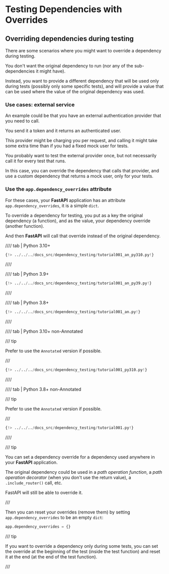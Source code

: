 # Testing Dependencies with Overrides

## Overriding dependencies during testing

There are some scenarios where you might want to override a dependency during testing.

You don't want the original dependency to run (nor any of the sub-dependencies it might have).

Instead, you want to provide a different dependency that will be used only during tests (possibly only some specific tests), and will provide a value that can be used where the value of the original dependency was used.

### Use cases: external service

An example could be that you have an external authentication provider that you need to call.

You send it a token and it returns an authenticated user.

This provider might be charging you per request, and calling it might take some extra time than if you had a fixed mock user for tests.

You probably want to test the external provider once, but not necessarily call it for every test that runs.

In this case, you can override the dependency that calls that provider, and use a custom dependency that returns a mock user, only for your tests.

### Use the `app.dependency_overrides` attribute

For these cases, your **FastAPI** application has an attribute `app.dependency_overrides`, it is a simple `dict`.

To override a dependency for testing, you put as a key the original dependency (a function), and as the value, your dependency override (another function).

And then **FastAPI** will call that override instead of the original dependency.

//// tab | Python 3.10+

```Python hl_lines="26-27  30"
{!> ../../../docs_src/dependency_testing/tutorial001_an_py310.py!}
```

////

//// tab | Python 3.9+

```Python hl_lines="28-29  32"
{!> ../../../docs_src/dependency_testing/tutorial001_an_py39.py!}
```

////

//// tab | Python 3.8+

```Python hl_lines="29-30  33"
{!> ../../../docs_src/dependency_testing/tutorial001_an.py!}
```

////

//// tab | Python 3.10+ non-Annotated

/// tip

Prefer to use the `Annotated` version if possible.

///

```Python hl_lines="24-25  28"
{!> ../../../docs_src/dependency_testing/tutorial001_py310.py!}
```

////

//// tab | Python 3.8+ non-Annotated

/// tip

Prefer to use the `Annotated` version if possible.

///

```Python hl_lines="28-29  32"
{!> ../../../docs_src/dependency_testing/tutorial001.py!}
```

////

/// tip

You can set a dependency override for a dependency used anywhere in your **FastAPI** application.

The original dependency could be used in a *path operation function*, a *path operation decorator* (when you don't use the return value), a `.include_router()` call, etc.

FastAPI will still be able to override it.

///

Then you can reset your overrides (remove them) by setting `app.dependency_overrides` to be an empty `dict`:

```Python
app.dependency_overrides = {}
```

/// tip

If you want to override a dependency only during some tests, you can set the override at the beginning of the test (inside the test function) and reset it at the end (at the end of the test function).

///
